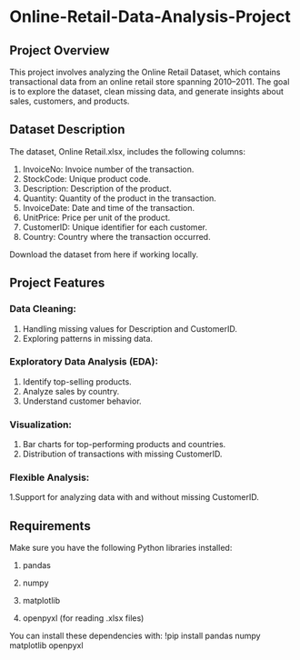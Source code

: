 # Online-Retail-Data-Analysis-Project

## Project Overview
This project involves analyzing the Online Retail Dataset, which contains transactional data from an online retail store spanning 2010–2011. The goal is to explore the dataset, clean missing data, and generate insights about sales, customers, and products.

## Dataset Description
The dataset, Online Retail.xlsx, includes the following columns:

1. InvoiceNo: Invoice number of the transaction.
2. StockCode: Unique product code.
3. Description: Description of the product.
4. Quantity: Quantity of the product in the transaction.
5. InvoiceDate: Date and time of the transaction.
6. UnitPrice: Price per unit of the product.
7. CustomerID: Unique identifier for each customer.
8. Country: Country where the transaction occurred.

Download the dataset from here if working locally.

## Project Features
### Data Cleaning:
1. Handling missing values for Description and CustomerID.
2. Exploring patterns in missing data.

### Exploratory Data Analysis (EDA):
1. Identify top-selling products.
2. Analyze sales by country.
3. Understand customer behavior.

### Visualization:
1. Bar charts for top-performing products and countries.
2. Distribution of transactions with missing CustomerID.

### Flexible Analysis:
1.Support for analyzing data with and without missing CustomerID.
## Requirements
Make sure you have the following Python libraries installed:

1. pandas

2. numpy

3. matplotlib

4. openpyxl (for reading .xlsx files)

You can install these dependencies with: !pip install pandas numpy matplotlib openpyxl
